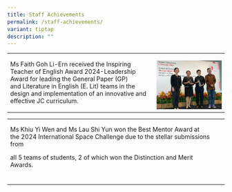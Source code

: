 ```yaml
---
title: Staff Achievements
permalink: /staff-achievements/
variant: tiptap
description: ""
---
```

<table style="minWidth: 50px">
<colgroup>
<col>
<col>
</colgroup>
<tbody>
<tr>
<td rowspan="1" colspan="1">
<p>Ms Faith Goh Li-Ern received&nbsp;the Inspiring Teacher of&nbsp;English
Award 2024-Leadership Award for leading&nbsp;the General Paper (GP) and&nbsp;Literature
in English (E. Lit)&nbsp;teams in the design and implementation of an innovative&nbsp;and
effective JC curriculum.</p>
</td>
<td rowspan="1" colspan="1">
<p></p>
<div class="isomer-image-wrapper">
<img style="width: 100%" height="auto" width="100%" alt="" src="/images/2024/Staff Achievements/Faith.jpg">
</div>
</td>
</tr>
</tbody>
</table>
<table style="minWidth: 50px">
<colgroup>
<col>
<col>
</colgroup>
<tbody>
<tr>
<td rowspan="1" colspan="1">
<p>Ms Khiu Yi Wen and Ms Lau Shi Yun won the Best Mentor Award at the&nbsp;2024
International Space Challenge due to the stellar submissions from</p>
<p>all 5 teams of students, 2 of which won the Distinction and Merit Awards.</p>
</td>
<td rowspan="1" colspan="1">
<p></p>
</td>
</tr>
<tr>
<td rowspan="1" colspan="1">
<p></p>
</td>
<td rowspan="1" colspan="1">
<p></p>
</td>
</tr>
</tbody>
</table>
<p></p>